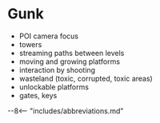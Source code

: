# Gunk

- POI camera focus
- towers
- streaming paths between levels
- moving and growing platforms
- interaction by shooting
- wasteland (toxic, corrupted, toxic areas)
- unlockable platforms
- gates, keys


--8<-- "includes/abbreviations.md"